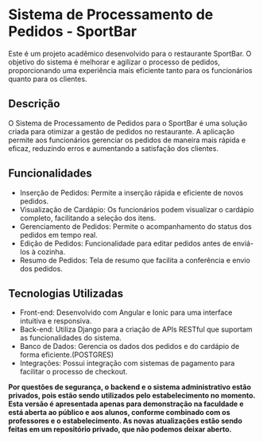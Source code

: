 # Sistema de Processamento de Pedidos - SportBar

Este é um projeto acadêmico desenvolvido para o restaurante SportBar. O objetivo do sistema é melhorar e agilizar o processo de pedidos, proporcionando uma experiência mais eficiente tanto para os funcionários quanto para os clientes.

## Descrição
O Sistema de Processamento de Pedidos para o SportBar é uma solução criada para otimizar a gestão de pedidos no restaurante. A aplicação permite aos funcionários gerenciar os pedidos de maneira mais rápida e eficaz, reduzindo erros e aumentando a satisfação dos clientes.

## Funcionalidades
- Inserção de Pedidos: Permite a inserção rápida e eficiente de novos pedidos.
- Visualização de Cardápio: Os funcionários podem visualizar o cardápio completo, facilitando a seleção dos itens.
- Gerenciamento de Pedidos: Permite o acompanhamento do status dos pedidos em tempo real.
- Edição de Pedidos: Funcionalidade para editar pedidos antes de enviá-los à cozinha.
- Resumo de Pedidos: Tela de resumo que facilita a conferência e envio dos pedidos.

## Tecnologias Utilizadas
- Front-end: Desenvolvido com Angular e Ionic para uma interface intuitiva e responsiva.
- Back-end: Utiliza Django para a criação de APIs RESTful que suportam as funcionalidades do sistema.
- Banco de Dados: Gerencia os dados dos pedidos e do cardápio de forma eficiente.(POSTGRES)
- Integrações: Possui integração com sistemas de pagamento para facilitar o processo de checkout.


**Por questões de segurança, o backend e o sistema administrativo estão privados, pois estão sendo utilizados pelo estabelecimento no momento. Esta versão é apresentada apenas para demonstração na faculdade e está aberta ao público e aos alunos, conforme combinado com os professores e o estabelecimento. As novas atualizações estão sendo feitas em um repositório privado, que não podemos deixar aberto.**

